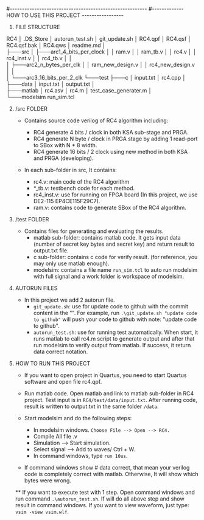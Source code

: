   #--------------------------------------------------------
  #-------------  HOW TO USE THIS PROJECT -----------------

1. FILE STRUCTURE

  RC4
  │   .DS_Store
  │   autorun_test.sh
  │   git_update.sh
  │   RC4.qpf
  │   RC4.qsf
  │   RC4.qsf.bak
  │   RC4.qws
  │   readme.md
  │       
  ├───src
  │   ├───arc1_4_bits_per_clock
  │   │       ram.v
  │   │       ram_tb.v
  │   │       rc4.v
  │   │       rc4_inst.v
  │   │       rc4_tb.v
  │   │       
  │   ├───arc2_n_bytes_per_clk
  │   │       ram_new_design.v
  │   │       rc4_new_design.v
  │   │       
  │   └───arc3_16_bits_per_2_clk
  └───test
      ├───c
      │       input.txt
      │       rc4.cpp
      │       
      ├───data
      │       input.txt
      │       output.txt
      │       
      ├───matlab
      │       rc4.asv
      │       rc4.m
      │       test_case_generater.m
      │       
      └───modelsim
              run_sim.tcl

2. /src FOLDER

    - Contains source code verilog of RC4 algorithm including:
        +   RC4 generate 4 bits / clock in both KSA sub-stage and PRGA.
        +   RC4 generate N byte / clock in PRGA stage by adding 1 read-port to SBox with N * 8 width.
        +   RC4 generate 16 bits / 2 clock using new method in both KSA and PRGA (developing).

    -   In each sub-folder in src, It contains:
        +   rc4.v: main code of the RC4 algorithm
        +   *_tb.v: testbench code for each method.
        +   rc4_inst.v: use for running on FPGA board (In this project, we use DE2-115 EP4CE115F29C7).
        +   ram.v: contains code to generate SBox of the RC4 algorithm.

3. /test FOLDER

    - Contains files for generating and evaluating the results.
        +   matlab sub-folder: contains matlab code. It gets input data (number of secret key bytes and secret key)
                               and return result to output.txt file.
        +   c sub-folder: contains c code for verify result. (for reference, you may only use matlab enough).
        +   modelsim: contains a file name `run_sim.tcl` to auto run modelsim with full signal and a work folder is 
                      workspace of modelsim.

4. AUTORUN FILES

    -   In this project we add 2 autorun file. 
        +   `git_update.sh`: use for update code to github with the 
            commit content in the "". For example, run `.\git_update.sh "update code to github"` will push your code to github
            with note: "update code to github".
        +   `autorun_test.sh`: use for running test automatically. When start, it runs matlab to call rc4.m script to generate 
            output and after that run modelsim to verify output from matlab. If success, it return data correct notation.
    
5. HOW TO RUN THIS PROJECT

    -   If you want to open project in Quartus, you need to start Quartus software and open file rc4.qpf.
    
    -   Run matlab code. Open matlab and link to matlab sub-folder in RC4 project. Test input is in
        `RC4/test/data/input.txt`. After running code, result is written to output.txt in the same folder `/data`.

    -   Start modelsim and do the following steps:
        +   In modelsim windows. `Choose File --> Open --> RC4.`
        +   Compile All file .v
        +   Simulation --> Start simulation.
        +   Select signal --> Add to waves/ Ctrl + W.
        +   In command windows, type `run 10us`.

    -   If command windows show # data correct, that mean your verilog code is completely correct with matlab.
        Otherwise, It will show which bytes were wrong. 

    **  If you want to execute test with 1 step. Open command windows and run command `.\autorun_test.sh`. If will do all above step
        and show result in command windows. If you want to view waveform, just type: `vsim -view vsim.wlf`.